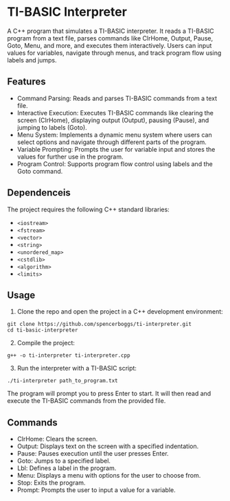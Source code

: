 # TI-BASIC Interpreter
A C++ program that simulates a TI-BASIC interpreter. It reads a TI-BASIC program from a text file, parses commands like ClrHome, Output, Pause, Goto, Menu, and more, and executes them interactively. Users can input values for variables, navigate through menus, and track program flow using labels and jumps.

## Features
* Command Parsing: Reads and parses TI-BASIC commands from a text file.
* Interactive Execution: Executes TI-BASIC commands like clearing the screen (ClrHome), displaying output (Output), pausing (Pause), and jumping to labels (Goto).
* Menu System: Implements a dynamic menu system where users can select options and navigate through different parts of the program.
* Variable Prompting: Prompts the user for variable input and stores the values for further use in the program.
* Program Control: Supports program flow control using labels and the Goto command.

## Dependenceis
The project requires the following C++ standard libraries:
* `<iostream>`
* `<fstream>`
* `<vector>`
* `<string>`
* `<unordered_map>`
* `<cstdlib>`
* `<algorithm>`
* `<limits>`

## Usage
1. Clone the repo and open the project in a C++ development environment:
```
git clone https://github.com/spencerboggs/ti-interpreter.git
cd ti-basic-interpreter
```
2. Compile the project:
```
g++ -o ti-interpreter ti-interpreter.cpp
```
3. Run the interpreter with a TI-BASIC script:
```
./ti-interpreter path_to_program.txt
```

The program will prompt you to press Enter to start. It will then read and execute the TI-BASIC commands from the provided file.

## Commands
* ClrHome: Clears the screen.
* Output: Displays text on the screen with a specified indentation.
* Pause: Pauses execution until the user presses Enter.
* Goto: Jumps to a specified label.
* Lbl: Defines a label in the program.
* Menu: Displays a menu with options for the user to choose from.
* Stop: Exits the program.
* Prompt: Prompts the user to input a value for a variable.
